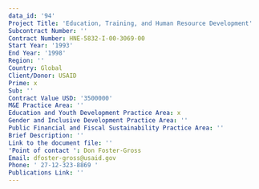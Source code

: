 ```yaml
---
data_id: '94'
Project Title: 'Education, Training, and Human Resource Development'
Subcontract Number: ''
Contract Number: HNE-5832-I-00-3069-00
Start Year: '1993'
End Year: '1998'
Region: ''
Country: Global
Client/Donor: USAID
Prime: x
Sub: ''
Contract Value USD: '3500000'
M&E Practice Area: ''
Education and Youth Development Practice Area: x
Gender and Inclusive Development Practice Area: ''
Public Financial and Fiscal Sustainability Practice Area: ''
Brief Description: ''
Link to the document file: ''
'Point of contact ': Don Foster-Gross
Email: dfoster-gross@usaid.gov
Phone: ' 27-12-323-8869 '
Publications Link: ''
---
```

